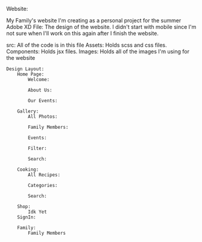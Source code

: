 Website:

My Family's website I'm creating as a personal project for the summer
Adobe XD File: The design of the website. I didn't start with mobile since I'm not sure when I'll work on this again after I finish the website.
  
 src: All of the code is in this file
Assets: Holds scss and css files.
Components: Holds jsx files.
Images: Holds all of the images I'm using for the website

    Design Layout:
        Home Page:
            Welcome:

            About Us:

            Our Events:

        Gallery:
            All Photos:

            Family Members:

            Events:

            Filter:

            Search:

        Cooking:
            All Recipes:

            Categories:

            Search:

        Shop:
            Idk Yet
        SignIn:

        Family:
            Family Members

